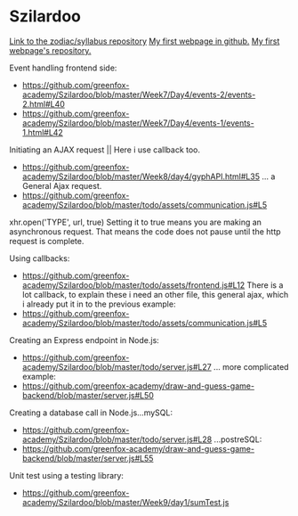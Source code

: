 # Szilardoo
[Link to the zodiac/syllabus repository](https://github.com/greenfox-academy/zodiac-syllabus "Zodiac/syllabus repository")
[My first webpage in github.](https://szilardoo.github.io/ "My webpage")
[My first webpage's repository.](https://github.com/Szilardoo/szilardoo.github.io "My webpage's repository")


Event handling frontend side:
- https://github.com/greenfox-academy/Szilardoo/blob/master/Week7/Day4/events-2/events-2.html#L40
- https://github.com/greenfox-academy/Szilardoo/blob/master/Week7/Day4/events-1/events-1.html#L42


Initiating an AJAX request || Here i use callback too.
- https://github.com/greenfox-academy/Szilardoo/blob/master/Week8/day4/gyphAPI.html#L35
... a General Ajax request.
- https://github.com/greenfox-academy/Szilardoo/blob/master/todo/assets/communication.js#L5


xhr.open('TYPE', url, true)
Setting it to true means you are making an asynchronous request.
That means the code does not pause until the http request is complete.


Using callbacks:
- https://github.com/greenfox-academy/Szilardoo/blob/master/todo/assets/frontend.js#L12
There is a lot callback, to explain these i need an other file, this general ajax, 
which i already put it in to the previous example:
- https://github.com/greenfox-academy/Szilardoo/blob/master/todo/assets/communication.js#L5


Creating an Express endpoint in Node.js:
- https://github.com/greenfox-academy/Szilardoo/blob/master/todo/server.js#L27
... more complicated example:
- https://github.com/greenfox-academy/draw-and-guess-game-backend/blob/master/server.js#L50


Creating a database call in Node.js...mySQL:
- https://github.com/greenfox-academy/Szilardoo/blob/master/todo/server.js#L28
...postreSQL:
- https://github.com/greenfox-academy/draw-and-guess-game-backend/blob/master/server.js#L55

Unit test using a testing library:
- https://github.com/greenfox-academy/Szilardoo/blob/master/Week9/day1/sumTest.js